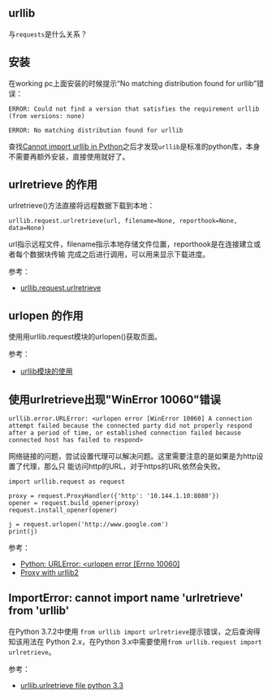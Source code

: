 ## urllib

与`requests`是什么关系？

## 安装

在working pc上面安装的时候提示“No matching distribution found for urllib”错误：

```
ERROR: Could not find a version that satisfies the requirement urllib (from versions: none)

ERROR: No matching distribution found for urllib
```

查找[Cannot import urllib in Python](https://stackoverflow.com/questions/40050630/cannot-import-urllib-in-python)之后才发现`urllib`是标准的python库，本身不需要再额外安装，直接使用就好了。


## urlretrieve 的作用

urlretrieve()方法直接将远程数据下载到本地：

```
urllib.request.urlretrieve(url, filename=None, reporthook=None, data=None)
```

url指示远程文件，filename指示本地存储文件位置，reporthook是在连接建立或者每个数据块传输
完成之后进行调用，可以用来显示下载进度。

参考：

- [urllib.request.urlretrieve](https://docs.python.org/3.3/library/urllib.request.html)

## urlopen 的作用

使用用urllib.request模块的urlopen()获取页面。


参考：

- [urllib模块的使用](https://www.cnblogs.com/Lands-ljk/p/5447127.html)

## 使用urlretrieve出现"WinError 10060"错误

```
urllib.error.URLError: <urlopen error [WinError 10060] A connection attempt failed because the connected party did not properly respond after a period of time, or established connection failed because connected host has failed to respond>
```

网络链接的问题，尝试设置代理可以解决问题。这里需要注意的是如果是为http设置了代理，那么只
能访问http的URL，对于https的URL依然会失败。

```
import urllib.request as request

proxy = request.ProxyHandler({'http': '10.144.1.10:8080'})
opener = request.build_opener(proxy)
request.install_opener(opener)

j = request.urlopen('http://www.google.com')
print(j)
```

参考：

- [Python: URLError: <urlopen error [Errno 10060]](https://stackoverflow.com/questions/15820739/python-urlerror-urlopen-error-errno-10060)
- [Proxy with urllib2](https://stackoverflow.com/questions/1450132/proxy-with-urllib2)

## ImportError: cannot import name 'urlretrieve' from 'urllib'

在Python 3.7.2中使用 `from urllib import urlretrieve`提示错误，之后查询得知该用法在
Python 2.x，在Python 3.x中需要使用`from urllib.request import urlretrieve`。

参考：

- [urllib.urlretrieve file python 3.3](https://stackoverflow.com/questions/21171718/urllib-urlretrieve-file-python-3-3)
